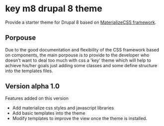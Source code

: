 # **key m8** drupal 8 theme


Provide a starter theme for Drupal 8 based on [MaterializeCSS framework](http://materializecss.com/).

## Porpouse

Due to the good documentation and flexibility of the CSS framework based on components, the main porpouse is to provide to the developer who doesn't want to deal too much with css a 'key' theme which will help to achieve his/her goals just adding some classes and some define structure into the templates files.

## Version alpha 1.0

Features added on this version
- Add materialize css styles and javascript libraries
- Add basic templates into the theme
- Modify templates to improve the view once the theme is installed.
